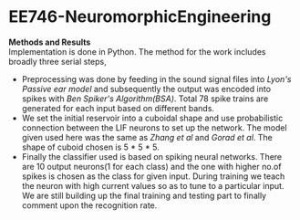 # EE746-NeuromorphicEngineering
**Methods and Results**<br>
Implementation is done in Python. The method for the work includes broadly three serial steps,
- Preprocessing was done by feeding in the sound signal files into *Lyon's Passive ear model* and subsequently the output was encoded into spikes with *Ben Spiker's Algorithm(BSA)*. Total 78 spike trains are generated for each input based on different bands.
- We set the initial reservoir into a cuboidal shape and use probabilistic connection between the LIF neurons to set up the network. The model given used here was the same as  *Zhang et al* and *Gorad et al*. The shape of cuboid chosen is 5 * 5 * 5.
- Finally the classifier used is based on spiking neural networks. There are 10 output neurons(1 for each class) and the one with higher no.of spikes is chosen as the class for given input. During training we teach the neuron with high current values so as to tune to a particular input. We are still building up the final training and testing part to finally comment upon the recognition rate.
